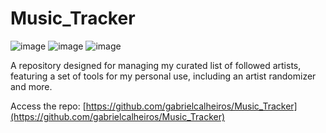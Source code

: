 # Music_Tracker

![image](https://img.shields.io/badge/JavaScript-323330?style=for-the-badge&logo=javascript&logoColor=F7DF1E)
![image](https://img.shields.io/badge/HTML5-E34F26?style=for-the-badge&logo=html5&logoColor=white)
![image](https://img.shields.io/badge/CSS3-1572B6?style=for-the-badge&logo=css3&logoColor=white)

A repository designed for managing my curated list of followed artists, featuring a set of tools for my personal use, including an artist randomizer and more.

Access the repo: [https://github.com/gabrielcalheiros/Music_Tracker](https://github.com/gabrielcalheiros/Music_Tracker)
